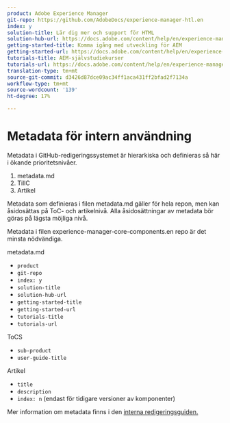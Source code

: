```yaml
---
product: Adobe Experience Manager
git-repo: https://github.com/AdobeDocs/experience-manager-htl.en
index: y
solution-title: Lär dig mer och support för HTML
solution-hub-url: https://docs.adobe.com/content/help/en/experience-manager-cloud-service/sites/home.html
getting-started-title: Komma igång med utveckling för AEM
getting-started-url: https://docs.adobe.com/content/help/en/experience-manager-cloud-service/core-concepts/home.html
tutorials-title: AEM-självstudiekurser
tutorials-url: https://docs.adobe.com/content/help/en/experience-manager-learn/cloud-service/overview.html
translation-type: tm+mt
source-git-commit: d3426d87dce09ac34ff1aca431ff2bfad2f7134a
workflow-type: tm+mt
source-wordcount: '139'
ht-degree: 17%

---
```



# Metadata för intern användning

Metadata i GitHub-redigeringssystemet är hierarkiska och definieras så här i ökande prioritetsnivåer.

1. metadata.md
1. TillC
1. Artikel

Metadata som definieras i filen metadata.md gäller för hela repon, men kan åsidosättas på ToC- och artikelnivå. Alla åsidosättningar av metadata bör göras på lägsta möjliga nivå.

Metadata i filen experience-manager-core-components.en repo är det minsta nödvändiga.

metadata.md

* `product`
* `git-repo`
* `index: y`
* `solution-title`
* `solution-hub-url`
* `getting-started-title`
* `getting-started-url`
* `tutorials-title`
* `tutorials-url`

ToCS

* `sub-product`
* `user-guide-title`

Artikel

* `title`
* `description`
* `index: n` (endast för tidigare versioner av komponenter)

Mer information om metadata finns i den [interna redigeringsguiden.](https://docs.adobe.com/help/en/collaborative-doc-instructions/collaboration-guide/markdown/metadata.html#solution-metadata)

